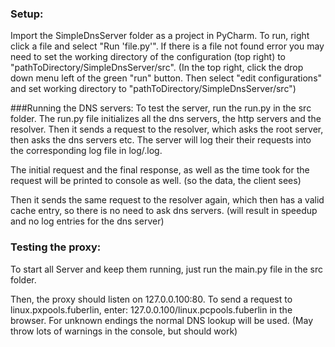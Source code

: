 ### Setup:
Import the SimpleDnsServer folder as a project in PyCharm. 
To run, right click a file and select "Run 'file.py'". If there is a file not found error you may need to set the 
working directory of the configuration (top right) to "pathToDirectory/SimpleDnsServer/src". 
(In the top right, click the drop down menu left of the green "run" button. Then select "edit configurations" and set 
working directory to "pathToDirectory/SimpleDnsServer/src")

###Running the DNS servers:
To test the server, run the run.py in the src folder.
The run.py file initializes all the dns servers, the http servers and the resolver. 
Then it sends a request to the resolver, which asks the root server, then asks the dns servers etc. 
The server will log their their requests into the corresponding log file in log/<ip>.log.

The initial request and the final response, as well as the time took for the request will be printed to console as well.
(so the data, the client sees)

Then it sends the same request to the resolver again, which then has a valid cache entry, so there is no need to ask 
dns servers. (will result in speedup and no log entries for the dns server)

### Testing the proxy:
To start all Server and keep them running, just run the main.py file in the src folder.

Then, the proxy should listen on 127.0.0.100:80.
To send a request to linux.pxpools.fuberlin, enter: 127.0.0.100/linux.pcpools.fuberlin in the browser. 
For unknown endings the normal DNS lookup will be used.
(May throw lots of warnings in the console, but should work)

